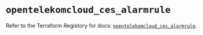 # `opentelekomcloud_ces_alarmrule`

Refer to the Terraform Registory for docs: [`opentelekomcloud_ces_alarmrule`](https://www.terraform.io/docs/providers/opentelekomcloud/r/ces_alarmrule).
